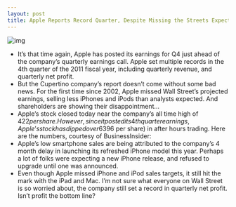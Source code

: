 ```yaml
---
layout: post
title: Apple Reports Record Quarter, Despite Missing the Streets Expectations
---
```

![img](http://media.idownloadblog.com/wp-content/uploads/2011/04/apple-store-glass-e1303338566861.jpg)
* It’s that time again, Apple has posted its earnings for Q4 just ahead of the company’s quarterly earnings call. Apple set multiple records in the 4th quarter of the 2011 fiscal year, including quarterly revenue, and quarterly net profit.
* But the Cupertino company’s report doesn’t come without some bad news. For the first time since 2002, Apple missed Wall Street’s projected earnings, selling less iPhones and iPods than analysts expected. And shareholders are showing their disappointment…
* Apple’s stock closed today near the company’s all time high of $422 per share. However, since it posted its 4th quarter earnings, Apple’s stock has dipped over 6% ($396 per share) in after hours trading. Here are the numbers, courtesy of BusinessInsider:
* Apple’s low smartphone sales are being attributed to the company’s 4 month delay in launching its refreshed iPhone model this year. Perhaps a lot of folks were expecting a new iPhone release, and refused to upgrade until one was announced.
* Even though Apple missed iPhone and iPod sales targets, it still hit the mark with the iPad and Mac. I’m not sure what everyone on Wall Street is so worried about, the company still set a record in quarterly net profit. Isn’t profit the bottom line?

